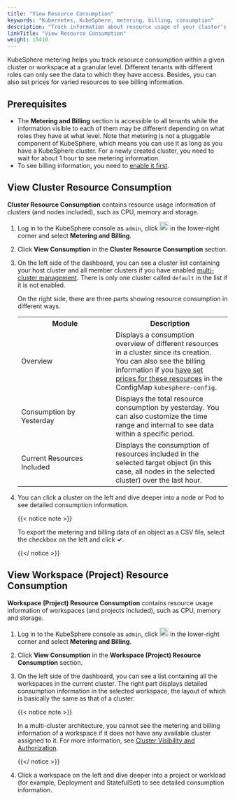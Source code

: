 ```yaml
---
title: "View Resource Consumption"
keywords: "Kubernetes, KubeSphere, metering, billing, consumption"
description: "Track information about resource usage of your cluster's workloads at different levels."
linkTitle: "View Resource Consumption"
weight: 15410
---
```


KubeSphere metering helps you track resource consumption within a given cluster or workspace at a granular level. Different tenants with different roles can only see the data to which they have access. Besides, you can also set prices for varied resources to see billing information.

## Prerequisites 

- The **Metering and Billing** section is accessible to all tenants while the information visible to each of them may be different depending on what roles they have at what level. Note that metering is not a pluggable component of KubeSphere, which means you can use it as long as you have a KubeSphere cluster. For a newly created cluster, you need to wait for about 1 hour to see metering information.
- To see billing information, you need to [enable it first](../enable-billing/).

## View Cluster Resource Consumption 

**Cluster Resource Consumption** contains resource usage information of clusters (and nodes included), such as CPU, memory and storage.

1. Log in to the KubeSphere console as `admin`, click <img src="/images/docs/toolbox/metering-and-billing/view-resource-consumption/toolbox.png" width='20px' /> in the lower-right corner and select **Metering and Billing**.

2. Click **View Consumption** in the **Cluster Resource Consumption** section.

3. On the left side of the dashboard, you can see a cluster list containing your host cluster and all member clusters if you have enabled [multi-cluster management](../../../multicluster-management/). There is only one cluster called `default` in the list if it is not enabled.

   On the right side, there are three parts showing resource consumption in different ways.

   <table>
     <tbody>
       <tr>
         <th width='200'>Module</th>
         <th>Description</th>
       </tr>
        <tr>
         <td>Overview</td>
          <td>Displays a consumption overview of different resources in a cluster since its creation. You can also see the billing information if you <a href='../enable-billing/'>have set prices for these resources</a> in the ConfigMap <code>kubesphere-config</code>.</td>
       </tr> <tr>
         <td>Consumption by Yesterday</td>
         <td>Displays the total resource consumption by yesterday. You can also customize the time range and internal to see data within a specific period.</td>
       </tr> <tr>
         <td>Current Resources Included</td>
         <td>Displays the consumption of resources included in the selected target object (in this case, all nodes in the selected cluster) over the last hour.</td>
       </tr>
     </tbody>
   </table>

4. You can click a cluster on the left and dive deeper into a node or Pod to see detailed consumption information.
   
   {{< notice note >}}
   
   To export the metering and billing data of an object as a CSV file, select the checkbox on the left and click **✓**.
   
   {{</ notice >}} 

## View Workspace (Project) Resource Consumption

**Workspace (Project) Resource Consumption** contains resource usage information of workspaces (and projects included), such as CPU, memory and storage.

1. Log in to the KubeSphere console as `admin`, click <img src="/images/docs/toolbox/metering-and-billing/view-resource-consumption/toolbox.png" width='20px' /> in the lower-right corner and select **Metering and Billing**.

2. Click **View Consumption** in the **Workspace (Project) Resource Consumption** section.

3. On the left side of the dashboard, you can see a list containing all the workspaces in the current cluster. The right part displays detailed consumption information in the selected workspace, the layout of which is basically the same as that of a cluster.

   {{< notice note >}}

   In a multi-cluster architecture, you cannot see the metering and billing information of a workspace if it does not have any available cluster assigned to it. For more information, see [Cluster Visibility and Authorization](../../../cluster-administration/cluster-settings/cluster-visibility-and-authorization/).

   {{</ notice >}} 

4. Click a workspace on the left and dive deeper into a project or workload (for example, Deployment and StatefulSet) to see detailed consumption information.